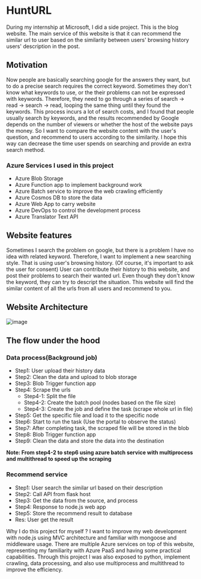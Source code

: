 # HuntURL
During my internship at Microsoft, I did a side project. This is the blog website. The main service of this website is that it can recommend the similar url to user based on the similarity between users' browsing history users' description in the post.  

## Motivation
Now people are basically searching google for the answers they want, but to do a precise search requires the correct keyword. Sometimes they don't know what keywords to use, or the their problems can not be expressed with keywords. Therefore, they need to go through a series of search -> read -> search -> read, looping the same thing until they found the keywords. This process incurs a lot of search costs, and I found that people usually search by keywords, and the results recommended by Google depends on the number of viewers or whether the host of the website pays the money. So I want to compare the website content with the user's question, and recommend to users according to the similarity. I hope this way can decrease the time user spends on searching and provide an extra search method.


### Azure Services I used in this project
  - Azure Blob Storage 
  - Azure Function app to implement background work
  - Azure Batch service to improve the web crawling efficiently
  - Azure Cosmos DB to store the data
  - Azure Web App to carry website
  - Azure DevOps to control the development process
  - Azure Translator Text API

## Website features
Sometimes I search the problem on google, but there is a problem I have no idea with related keyword. Therefore, I want to implement a new searching style. That is using user's browsing history. (Of course, it's important to ask the user for consent) User can contribute their history to this website, and post their problems to search their wanted url. Even though they don't know the keyword, they can try to descript the situation. This website will find the similar content of all the urls from all users  and recommend to you.<br>

## Website Architecture
![image](https://github.com/LOTINGYI/Learning-route/blob/master/public/images/github/Tim_Side_Project_2.jpg)

## The flow under the hood
### Data process(Background job)
- Step1: User upload their history data <br>
- Step2: Clean the data and upload to blob storage<br>
- Step3: Blob Trigger function app <br>
- Step4: Scrape the urls <br>
  - Step4-1: Split the file <br>
  - Step4-2: Create the batch pool (nodes based on the file size) <br>
  - Step4-3: Create the job and define the task (scrape whole url in file)<br>
- Step5: Get the specific file and load it to the specific node <br>
- Step6: Start to run the task (Use the portal to observe the status)<br>
- Step7: After completing task, the scraped file will be stored in the blob<br>
- Step8: Blob Trigger function app <br>
- Step9: Clean the data and store the data into the destination <br>
 
 <strong>Note: From step4-2 to step6 using azure batch service with multiprocess and multithread to speed up the scraping</strong>

### Recommend service
- Step1: User search the similar url based on their description<br>
- Step2: Call API from flask host<br>
- Step3: Get the data from the source, and process<br>
- Step4: Response to node.js web app <br>
- Step5: Store the recommend result to database
- Res: User get the result

Why I do this project for myself ? 
I want to improve my web development with node.js using MVC architecture and familiar with mongoose and middleware usage. There are multiple Azure services on top of this website, representing my familiarity with Azure PaaS and having some practical capabilities. Through this project I was also exposed to python, implement crawling, data processing, and also use multiprocess and multithread to improve the efficiency.

